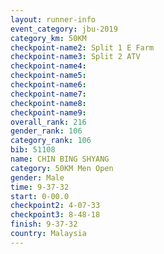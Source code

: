 ```yaml
---
layout: runner-info 
event_category: jbu-2019 
category_km: 50KM 
checkpoint-name2: Split 1 E Farm 
checkpoint-name3: Split 2 ATV 
checkpoint-name4: 
checkpoint-name5: 
checkpoint-name6: 
checkpoint-name7: 
checkpoint-name8: 
checkpoint-name9: 
overall_rank: 216
gender_rank: 106
category_rank: 106
bib: 51108
name: CHIN BING SHYANG
category: 50KM Men Open
gender: Male
time: 9-37-32
start: 0-00.0
checkpoint2: 4-07-33
checkpoint3: 8-48-18
finish: 9-37-32
country: Malaysia
---
```

